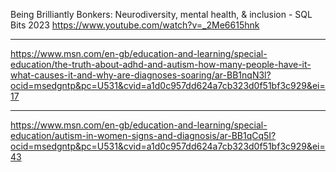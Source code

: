 Being Brilliantly Bonkers: Neurodiversity, mental health, & inclusion - SQL Bits 2023
https://www.youtube.com/watch?v=_2Me6615hnk

---

https://www.msn.com/en-gb/education-and-learning/special-education/the-truth-about-adhd-and-autism-how-many-people-have-it-what-causes-it-and-why-are-diagnoses-soaring/ar-BB1nqN3l?ocid=msedgntp&pc=U531&cvid=a1d0c957dd624a7cb323d0f51bf3c929&ei=17

---

https://www.msn.com/en-gb/education-and-learning/special-education/autism-in-women-signs-and-diagnosis/ar-BB1qCq5I?ocid=msedgntp&pc=U531&cvid=a1d0c957dd624a7cb323d0f51bf3c929&ei=43
